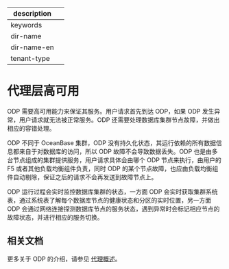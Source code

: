 |description||
|---|---|
|keywords||
|dir-name||
|dir-name-en||
|tenant-type||

# 代理层高可用

ODP 需要高可用能力来保证其服务。用户请求首先到达 ODP，如果 ODP 发生异常，用户请求就无法被正常服务。ODP 还需要处理数据库集群节点故障，并做出相应的容错处理。

ODP 不同于 OceanBase 集群，ODP 没有持久化状态，其运行依赖的所有数据信息都来自于对数据库的访问，所以 ODP 故障不会导致数据丢失。ODP 也是由多台节点组成的集群提供服务，用户请求具体会由哪个 ODP 节点来执行，由用户的 F5 或者其他负载均衡组件负责，同时 ODP 的某个节点故障，也应由负载均衡组件自动剔除，保证之后的请求不会再发送到故障节点上。

ODP 运行过程会实时监控数据库集群的状态，一方面 ODP 会实时获取集群系统表，通过系统表了解每个数据库节点的健康状态和分区的实时位置，另一方面 ODP 会通过网络连接探测数据库节点的服务状态，遇到异常时会标记相应节点的故障状态，并进行相应的服务切换。

## 相关文档

更多关于 ODP 的介绍，请参见 [代理概述](../../../700.reference/100.oceanbase-database-concepts/600.data-link/200.database-proxy/100.agent-overview.md)。
